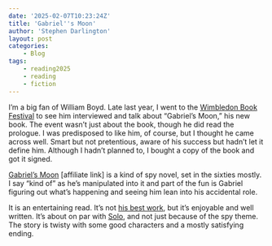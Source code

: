 ```yaml
---
date: '2025-02-07T10:23:24Z'
title: 'Gabriel''s Moon'
author: 'Stephen Darlington'
layout: post
categories:
    - Blog
tags:
    - reading2025
    - reading
    - fiction
---
```


I’m a big fan of William Boyd. Late last year, I went to the [Wimbledon Book Festival](https://www.thebookseller.com/news/wimbledon-bookfest-announces-2024-line-up) to see him interviewed and talk about “Gabriel’s Moon,” his new book. The event wasn’t just about the book, though he did read the prologue. I was predisposed to like him, of course, but I thought he came across well. Smart but not pretentious, aware of his success but hadn’t let it define him. Although I hadn’t planned to, I bought a copy of the book and got it signed.

[Gabriel’s Moon](https://amzn.to/4jHDaug) [affiliate link] is a kind of spy novel, set in the sixties mostly. I say “kind of” as he’s manipulated into it and part of the fun is Gabriel figuring out what’s happening and seeing him lean into his accidental role.

It is an entertaining read. It’s not [his best work](/posts/2024-09-25-any-human-heart/), but it’s enjoyable and well written. It’s about on par with [Solo](/posts/2018-01-16-solo/), and not just because of the spy theme. The story is twisty with some good characters and a mostly satisfying ending.